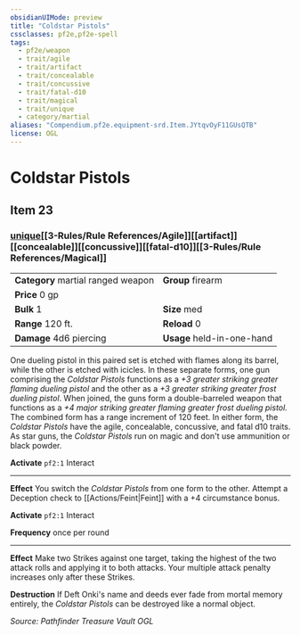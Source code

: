```yaml
---
obsidianUIMode: preview
title: "Coldstar Pistols"
cssclasses: pf2e,pf2e-spell
tags:
  - pf2e/weapon
  - trait/agile
  - trait/artifact
  - trait/concealable
  - trait/concussive
  - trait/fatal-d10
  - trait/magical
  - trait/unique
  - category/martial
aliases: "Compendium.pf2e.equipment-srd.Item.JYtqvOyF11GUsQTB"
license: OGL
---
```

# Coldstar Pistols
## Item 23
### [unique](unique.md "Unique Rarity Trait")[[3-Rules/Rule References/Agile]][[artifact]][[concealable]][[concussive]][[fatal-d10]][[3-Rules/Rule References/Magical]]

|  |  |
| -- | -- |
| **Category** martial ranged weapon | **Group** firearm |
| **Price** 0 gp |  |
| **Bulk** 1 | **Size** med |
|**Range** 120 ft.| **Reload** 0|
| **Damage** 4d6 piercing  | **Usage** held-in-one-hand |



One dueling pistol in this paired set is etched with flames along its barrel, while the other is etched with icicles. In these separate forms, one gun comprising the _Coldstar Pistols_ functions as a _+3 greater striking greater flaming dueling pistol_ and the other as a _+3 greater striking greater frost dueling pistol_. When joined, the guns form a double-barreled weapon that functions as a _+4 major striking greater flaming greater frost dueling pistol._ The combined form has a range increment of 120 feet. In either form, the _Coldstar Pistols_ have the agile, concealable, concussive, and fatal d10 traits. As star guns, the _Coldstar Pistols_ run on magic and don't use ammunition or black powder.

**Activate** `pf2:1` Interact

* * *

**Effect** You switch the _Coldstar Pistols_ from one form to the other. Attempt a Deception check to [[Actions/Feint|Feint]] with a +4 circumstance bonus.

**Activate** `pf2:1` Interact

**Frequency** once per round

* * *

**Effect** Make two Strikes against one target, taking the highest of the two attack rolls and applying it to both attacks. Your multiple attack penalty increases only after these Strikes.

**Destruction** If Deft Onki's name and deeds ever fade from mortal memory entirely, the _Coldstar Pistols_ can be destroyed like a normal object.

*Source: Pathfinder Treasure Vault*
*OGL*